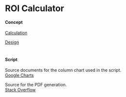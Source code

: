 # ROI Calculator  

#### Concept  

[Calculation](https://docs.google.com/spreadsheets/d/1Y283vCrcMfkSqc0O004CxFl8Pd_haR2C/edit?usp=sharing&ouid=111059009534619459354&rtpof=true&sd=true)  

[Design](https://drive.google.com/file/d/18zCmcBQS_OaO5Zw0WBO2Z_FlRIyZIZfj/view?usp=sharing)

#

#### Script  

Source documents for the column chart used in the script.  
[Google Charts](https://developers-dot-devsite-v2-prod.appspot.com/chart/interactive/docs/gallery/columnchart.html)

Source for the PDF generation.  
[Stack Overflow](https://stackoverflow.com/questions/17293135/download-a-div-in-a-html-page-as-pdf-using-javascript)
